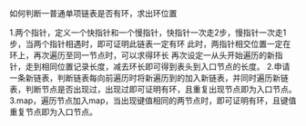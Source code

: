 如何判断一普通单项链表是否有环，求出环位置

1.两个指针，定义一个快指针和一个慢指针，快指针一次走2步，慢指针一次走1步，当两个指针相遇时，即可证明此链表一定有环
此时，两指针相交位置一定在环上，再次遍历至同一节点时，可以求得环长
再次设定一从头开始遍历的新指针，走到相同位置记录长度，减去环长即可得到表头到入口节点的长度。
2.申请一条新链表，判断链表每向前遍历时将新遍历到的加入新链表，并同时遍历新链表，判断节点是否出现过，出现过即可证明有环，且重复出现节点即为入口节点。
3.map，遍历节点加入map，当出现键值相同的两节点时，即可证明有环，且键值重复节点即为入口节点。

